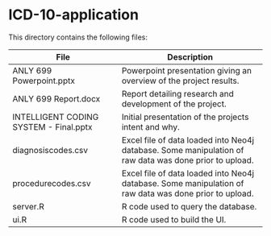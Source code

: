 # ICD-10-application

This directory contains the following files:

|File     |                                   Description|
|-------------------------|-----------------------------
|ANLY 699 Powerpoint.pptx   |                 Powerpoint presentation giving an overview of the project results.  |
|ANLY 699 Report.docx        |                Report detailing research and development of the project.  |
|INTELLIGENT CODING SYSTEM - Final.pptx   |   Initial presentation of the projects intent and why.  |
|diagnosiscodes.csv                        |  Excel file of data loaded into Neo4j database. Some manipulation of raw data was done prior to upload.  |
|procedurecodes.csv                         | Excel file of data loaded into Neo4j database. Some manipulation of raw data was done prior to upload.  |
|server.R                                    |R code used to query the database.  |
|ui.R                                        |R code used to build the UI.  |
